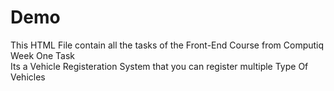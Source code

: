 # Demo


This HTML File contain all the tasks of the Front-End Course from Computiq\
Week One Task \
Its a Vehicle Registeration System that you can register multiple Type Of Vehicles
